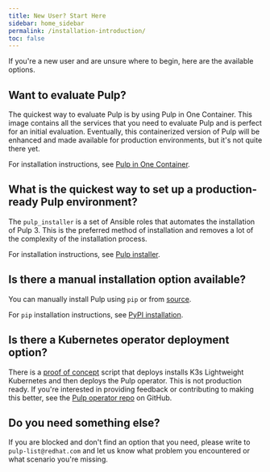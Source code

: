 ```yaml
---
title: New User? Start Here
sidebar: home_sidebar
permalink: /installation-introduction/
toc: false
---
```


If you're a new user and are unsure where to begin, here are the available options.

## Want to evaluate Pulp?

The quickest way to evaluate Pulp is by using Pulp in One Container. This image contains all the services that you need to evaluate Pulp and is perfect for an initial evaluation. Eventually, this containerized version of Pulp will be enhanced and made available for production environments, but it's not quite there yet.

For installation instructions, see [Pulp in One Container](/pulp-in-one-container/).


## What is the quickest way to set up a production-ready Pulp environment?

The `pulp_installer` is a set of Ansible roles that automates the installation of Pulp 3. This is the preferred method of installation and removes a lot of the complexity of the installation process.

For installation instructions, see [Pulp installer](https://pulp-installer.readthedocs.io/en/latest/).


## Is there a manual installation option available?

You can manually install Pulp using `pip` or from [source](https://github.com/pulp/pulpcore).

For `pip` installation instructions, see [PyPI installation](https://docs.pulpproject.org/pulpcore/en/master/nightly/installation/instructions.html#pypi-installation).


## Is there a Kubernetes operator deployment option?

There is a [proof of concept](https://raw.githubusercontent.com/pulp/pulp-operator/master/insta-demo/pulp-insta-demo.sh) script that deploys installs K3s Lightweight Kubernetes and then deploys the Pulp operator. This is not production ready. If you're interested in providing feedback or contributing to making this better, see the [Pulp operator repo](https://github.com/pulp/pulp-operator) on GitHub.

## Do you need something else?

If you are blocked and don't find an option that you need, please write to `pulp-list@redhat.com` and let us know what problem you encountered or what scenario you're missing.
